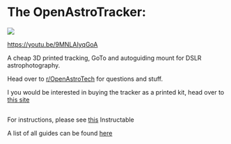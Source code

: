 # The OpenAstroTracker:

![](https://i.imgur.com/5ENuuHv.jpg)

https://youtu.be/9MNLAIyqGoA

A cheap 3D printed tracking, GoTo and autoguiding mount for DSLR astrophotography.

Head over to [r/OpenAstroTech](https://www.reddit.com/r/OpenAstroTech/) for questions and stuff.

I you would be interested in buying the tracker as a printed kit, head over to [this site](https://openastrotech.com/products/)

##

For instructions, please see [this](https://www.instructables.com/id/OpenAstroTracker-a-DSLR-Tracking-GoTo-Mount-for-As/) Instructable 

A list of all guides can be found [here](https://www.reddit.com/r/OpenAstroTech/comments/gc4pmr/all_current_guides/)